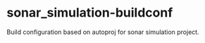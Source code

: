 sonar_simulation-buildconf
==========================

Build configuration based on autoproj for sonar simulation project.
